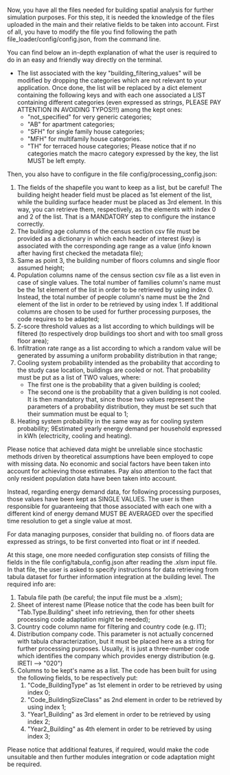 Now, you have all the files needed for building spatial analysis for further simulation purposes.
For this step, it is needed the knowledge of the files uploaded in the main and their relative fields to be taken into account.
First of all, you have to modify the file you find following the path file_loader/config/config.json, from the command line.

You can find below an in-depth explanation of what the user is required to do in an easy and friendly way directly on the terminal.

- The list associated with the key "building_filtering_values" will be modified by dropping the categories which are not relevant to your application.
Once done, the list will be replaced by a dict element containing the following keys and with each one associated a LIST containing different categories (even expressed as strings, PLEASE PAY ATTENTION IN AVOIDING TYPOS!!!) among the kept ones:
  - "not_specified" for very generic categories;
  - "AB" for apartment categories;
  - "SFH" for single family house categories;
  - "MFH" for multifamily house categories.
  - "TH" for terraced house categories;
Please notice that if no categories match the macro category expressed by the key, the list MUST be left empty.

Then, you also have to configure in the file config/processing_config.json:

1) The fields of the shapefile you want to keep as a list, but be careful! 
The building height header field must be placed as 1st element of the list, while the building surface header must be placed as 3rd element.
In this way, you can retrieve them, respectively, as the elements with index 0 and 2 of the list.
That is a MANDATORY step to configure the instance correctly.
2) The building age columns of the census section csv file must be provided as a dictionary in which each header of interest (key) is associated with the corresponding age range as a value (info known after having first checked the metadata file); 
3) Same as point 3, the building number of floors columns and single floor assumed height;
4) Population columns name of the census section csv file as a list even in case of single values. 
The total number of families column's name must be the 1st element of the list in order to be retrieved by using index 0.
Instead, the total number of people column's name must be the 2nd element of the list in order to be retrieved by using index 1.
If additional columns are chosen to be used for further processing purposes, the code requires to be adapted;
5) Z-score threshold values as a list according to which buildings will be filtered (to respectively drop buildings too short and with too small gross floor area);
6) Infiltration rate range as a list according to which a random value will be generated by assuming a uniform probability distribution in that range;
7) Cooling system probability intended as the probability that according to the study case location, buildings are cooled or not.
That probability must be put as a list of TWO values, where:
   - The first one is the probability that a given building is cooled;
   - The second one is the probability that a given building is not cooled.
It is then mandatory that, since those two values represent the parameters of a probability distribution, they must be set such that their summation must be equal to 1;
8) Heating system probability in the same way as for cooling system probability;
9Estimated yearly energy demand per household expressed in kWh (electricity, cooling and heating).

Please notice that achieved data might be unreliable since stochastic methods driven by theoretical assumptions have been employed to cope with missing data.
No economic and social factors have been taken into account for achieving those estimates.
Pay also attention to the fact that only resident population data have been taken into account.

Instead, regarding energy demand data, for following processing purposes, those values have been kept as SINGLE VALUES. 
The user is then responsible for guaranteeing that those associated with each one with a different kind of energy demand MUST BE AVERAGED 
over the specified time resolution to get a single value at most.

For data managing purposes, consider that building no. of floors data are expressed as strings, to be first converted into float or int if needed. 

At this stage, one more needed configuration step consists of filling the fields in the file config/tabula_config.json after reading the .xlsm input file.
In that file, the user is asked to specify instructions for data retrieving from tabula dataset for further information integration at the building level.
The required info are:

1) Tabula file path (be careful; the input file must be a .xlsm);
2) Sheet of interest name (Please notice that the code has been built for "Tab.Type.Building" sheet info retrieving, then for other sheets processing code adaptation might be needed);
3) Country code column name for filtering and country code (e.g. IT);
4) Distribution company code. This parameter is not actually concerned with tabula characterization, but it must be placed here as a string for further processing purposes. 
Usually, it is just a three-number code which identifies the company which provides energy distribution (e.g. IRETI --> "020")
5) Columns to be kept's name as a list. The code has been built for using the following fields, to be respectively put:
   1) "Code_BuildingType" as 1st element in order to be retrieved by using index 0;
   2) "Code_BuildingSizeClass" as 2nd element in order to be retrieved by using index 1;
   3) "Year1_Building" as 3rd element in order to be retrieved by using index 2;
   4) "Year2_Building" as 4th element in order to be retrieved by using index 3;

Please notice that additional features, if required, would make the code unsuitable and then further modules integration or code adaptation might be required.


